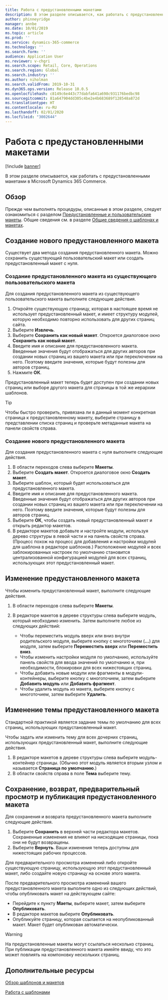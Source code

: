 ```yaml
---
title: Работа с предустановленными макетами
description: В этом разделе описывается, как работать с предустановленными макетами в Microsoft Dynamics 365 Commerce.
author: phinneyridge
manager: annbe
ms.date: 10/01/2019
ms.topic: article
ms.prod: ''
ms.service: dynamics-365-commerce
ms.technology: ''
ms.search.form: ''
audience: Application User
ms.reviewer: v-chgri
ms.search.scope: Retail, Core, Operations
ms.search.region: Global
ms.search.industry: ''
ms.author: niholman
ms.search.validFrom: 2019-10-31
ms.dyn365.ops.version: Release 10.0.5
ms.openlocfilehash: c8149c6e443c77dabfa641a698c931176bedbc98
ms.sourcegitcommit: 81a647904dd305c4be2e4b683689f128548a872d
ms.translationtype: HT
ms.contentlocale: ru-RU
ms.lasthandoff: 02/01/2020
ms.locfileid: "3002644"
---
```

# <a name="work-with-preset-layouts"></a>Работа с предустановленными макетами


[!include [banner](includes/banner.md)]

В этом разделе описывается, как работать с предустановленными макетами в Microsoft Dynamics 365 Commerce.

## <a name="overview"></a>Обзор

Прежде чем выполнять процедуры, описанные в этом разделе, следует ознакомиться с разделом [Предустановленные и пользовательские макеты](templates-layouts-overview.md#preset-and-custom-layouts). Общие сведения см. в разделе [Общие сведения о шаблонах и макетах](templates-layouts-overview.md).

## <a name="create-a-new-preset-layout"></a>Создание нового предустановленного макета

Существует два метода создания предустановленного макета. Можно сохранить существующий пользовательский макет или создать предустановленный макет с нуля.

### <a name="create-a-preset-layout-from-an-existing-custom-layout"></a>Создание предустановленного макета из существующего пользовательского макета

Для создания предустановленного макета из существующего пользовательского макета выполните следующие действия.

1. Откройте существующую страницу, которая в настоящее время не использует предустановленный макет, и имеет структуру модулей, которую необходимо повторно использовать для других страниц сайта.
1. Выберите **Извлечь**.
1. Выберите **Сохранить как новый макет**. Откроется диалоговое окно **Сохранить как новый макет**.
1. Введите имя и описание для предустановленного макета. Введенные значения будут отображаться для других авторов при создании новых страниц из вашего макета или при переключении на него. Поэтому введите значения, которые будут полезны для авторов страниц.
1. Нажмите **ОК**.

Предустановленный макет теперь будет доступен при создании новых страниц или выборе другого макета для страницы в той же иерархии шаблонов.

> [!TIP]
> Чтобы быстро проверить, привязана ли в данный момент конкретная страница к предустановленному макету, выберите страницу в представлении списка страниц и проверьте метаданные макета на панели свойств справа.

### <a name="create-a-new-preset-layout"></a>Создание нового предустановленного макета

Для создания предустановленного макета с нуля выполните следующие действия.

1. В области переходов слева выберите **Макеты**.
1. Выберите **Создать макет**. Откроется диалоговое окно **Создать макет**.
1. Выберите шаблон, который будет использоваться для предустановленного макета.
1. Введите имя и описание для предустановленного макета. Введенные значения будут отображаться для других авторов при создании новых страниц из вашего макета или при переключении на него. Поэтому введите значения, которые будут полезны для авторов страниц.
1. Выберите **ОК**, чтобы создать новый предустановленный макет и открыть редактор макетов.
1. В редакторе макетов добавьте и настройте модули, используя дерево структуры в левой части и на панель свойств справа. (Процесс похож на процесс для добавления и настройки модулей для шаблона в редакторе шаблонов.) Расположение модулей и всех заблокированных настроек по умолчанию становится централизованной конфигурацией модулей для всех страниц, использующих этот предустановленный макет.

## <a name="modify-a-preset-layout"></a>Изменение предустановленного макета

Чтобы изменить предустановленный макет, выполните следующие действия.

1. В области переходов слева выберите **Макеты**.
1. В редакторе макетов в дереве структуры слева выберите модуль, который необходимо изменить. Затем выполните любое из следующих действий:

    - Чтобы переместить модуль вверх или вниз внутри родительского модуля, выберите кнопку с многоточием (**...**) для модуля, затем выберите **Переместить вверх** или **Переместить вниз**.
    - Чтобы изменить настройки модуля по умолчанию, используйте панель свойств для ввода значений по умолчанию и, при необходимости, блокировки для всех нижестоящих страниц.
    - Чтобы добавить новые модули или фрагменты в модули-контейнеры, выберите кнопку с многоточием, затем выберите **Добавить модуль** или **Добавить фрагмент**.
    - Чтобы удалить модуль из макета, выберите кнопку с многоточием, затем выберите **Удалить**.

## <a name="change-a-preset-layout-theme"></a>Изменение темы предустановленного макета

Стандартной практикой является задание темы по умолчанию для всех страниц, использующих предустановленный макет.

Чтобы задать или изменить тему для всех дочерних страниц, использующих предустановленный макет, выполните следующие действия.

1. В редакторе макетов в дереве структуры слева выберите модуль-контейнер страницы. (Обычно этот модуль является вторым узлом и называется **Страница по умолчанию**.)
1. В области свойств справа в поле **Тема** выберите тему.

## <a name="save-check-in-preview-and-publish-a-preset-layout"></a>Сохранение, возврат, предварительный просмотр и публикация предустановленного макета

Для сохранения и возврата предустановленного макета выполните следующие действия.

1. Выберите **Сохранить** в верхней части редактора макетов. Сохраненные изменения не влияют на нисходящие страницы, пока они не будут возвращены.
1. Выберите **Вернуть**. Ваши изменения теперь доступны для нижестоящих рабочих процессов.

Для предварительного просмотра изменений либо откройте существующую страницу, использующую этот предустановленный макет, либо создайте новую страницу на основе этого макета.

После предварительного просмотра изменений вашего предустановленного макета выполните одно из следующих действий, чтобы опубликовать макет на действующем сайте:

* Перейдите к пункту **Маеты**, выберите макет, затем выберите **Опубликовать**.
* В редакторе макетов выберите **Опубликовать**.
* Опубликуйте страницу, которая ссылается на неопубликованный макет. Макет будет опубликован автоматически.

> [!WARNING]
> На предустановленные макеты могут ссылаться несколько страниц. При публикации предустановленного макета имейте ввиду, что это может повлиять на компоновку нескольких страниц.

## <a name="additional-resources"></a>Дополнительные ресурсы

[Обзор шаблонов и макетов](templates-layouts-overview.md)

[Работа с шаблонами](work-with-templates.md)
